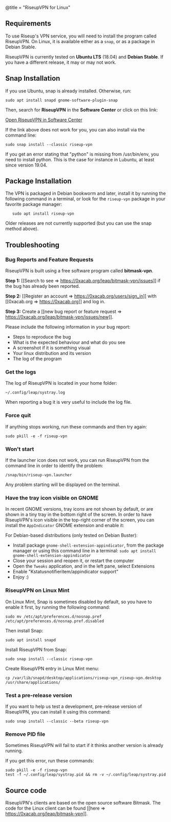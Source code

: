 @title = "RiseupVPN for Linux"

## Requirements

To use Riseup's VPN service, you will need to install the program called RiseupVPN. On Linux, it is available either as a `snap`, or as a package in Debian Stable.

RiseupVPN is currently tested on **Ubuntu LTS** (18.04) and **Debian Stable**. If you have a different release, it may or may not work.

## Snap Installation

If you use Ubuntu, snap is already installed. Otherwise, run:

```
sudo apt install snapd gnome-software-plugin-snap
```

Then, search for **RiseupVPN** in the **Software Center** or click on this link:

<a class="btn btn-default btn-lg" href="snap://riseup-vpn">
  <i class="fa fa-reply-all"></i>
  Open RiseupVPN in Software Center
</a>

If the link above does not work for you, you can also install via the command line:

```
sudo snap install --classic riseup-vpn
```

If you get an error stating that "python" is missing from /usr/bin/env, you need to install python. This is the case for instance in Lubuntu, at least since version 19.04.

## Package Installation

The VPN is packaged in Debian bookworm and later, install it by running the following command in a terminal, or look for the `riseup-vpn` package in your favorite package manager:

       sudo apt install riseup-vpn

Older releases are not currently supported (but you can use the snap method above).

## Troubleshooting

### Bug Reports and Feature Requests

RiseupVPN is built using a free software program called <b>bitmask-vpn</b>.

**Step 1:** [[Search to see => https://0xacab.org/leap/bitmask-vpn/issues]] if the bug has already been reported.

**Step 2:** [[Register an account => https://0xacab.org/users/sign_in]] with [[0xacab.org => https://0xacab.org]] and log in.

**Step 3:** Create a [[new bug report or feature request => https://0xacab.org/leap/bitmask-vpn/issues/new]].

Please include the following information in your bug report:

* Steps to reproduce the bug
* What is the expected behaviour and what do you see
* A screenshot if it is something visual
* Your linux distribution and its version
* The log of the program

### Get the logs

The log of RiseupVPN is located in your home folder:

```
~/.config/leap/systray.log
```

When reporting a bug it is very useful to include the log file.

### Force quit

If anything stops working, run these commands and then try again:

```
sudo pkill -e -f riseup-vpn
```

### Won't start

If the launcher icon does not work, you can run RiseupVPN from the command line in order to identify the problem:

```
/snap/bin/riseup-vpn.launcher
```

Any problem starting will be displayed on the terminal.

### Have the tray icon visible on GNOME

In recent GNOME versions, tray icons are not shown by default, or are shown in a tiny tray in the bottom right of
the screen. In order to have RiseupVPN's icon visible in the top-right corner of the screen, you can install the `AppIndicator`
GNOME extension and enable it:

For Debian-based distributions (only tested on Debian Buster):
* Install package `gnome-shell-extension-appindicator`, from the package manager or using this command line in a terminal: `sudo apt install gnome-shell-extension-appindicator`
* Close your session and reopen it, or restart the computer
* Open the `Tweaks` application, and in the left pane, select Extensions
* Enable "Kstatusnotifieritem/appindicator support"
* Enjoy :)

### RiseupVPN on Linux Mint

On Linux Mint, Snap is sometimes disabled by default, so you have to enable it first, by running the following command:

```
sudo mv /etc/apt/preferences.d/nosnap.pref /etc/apt/preferences.d/nosnap.pref.disabled
```

Then install Snap:

```
sudo apt install snapd
```

Install RiseupVPN from Snap:

```
sudo snap install --classic riseup-vpn
```

Create RiseupVPN entry in Linux Mint menu:

```
cp /var/lib/snapd/desktop/applications/riseup-vpn_riseup-vpn.desktop /usr/share/applications/
```


### Test a pre-release version

If you want to help us test a development, pre-release version of RiseupVPN, you can install it using this command:

```
sudo snap install --classic --beta riseup-vpn
```

### Remove PID file

Sometimes RiseupVPN will fail to start if it thinks another version is already running.

If you get this error, run these commands:

```
sudo pkill -e -f riseup-vpn
test -f ~/.config/leap/systray.pid && rm -v ~/.config/leap/systray.pid
```

## Source code
RiseupVPN's clients are based on the open source software Bitmask. The code for the Linux client can be found [[here => https://0xacab.org/leap/bitmask-vpn]].
